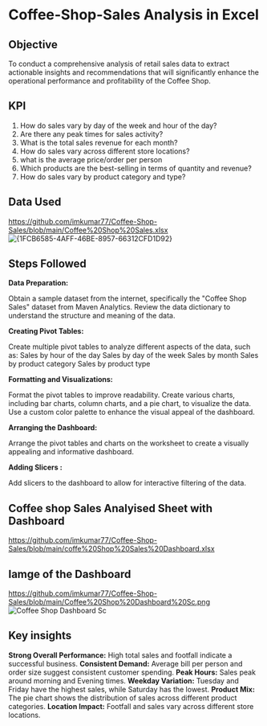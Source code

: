 # Coffee-Shop-Sales Analysis in Excel
## Objective
To conduct a comprehensive analysis of retail sales data to extract actionable insights and recommendations that will significantly enhance the operational performance and profitability of the Coffee Shop.

## KPI
1. How do sales vary by day of the week and hour of the day?
2. Are there any peak times for sales activity?
3. What is the total sales revenue for each month?
4. How do sales vary across different store locations?
5. what is the average price/order per person
6. Which products are the best-selling in terms of quantity and revenue?
7. How do sales vary by product category and type?

## Data Used
https://github.com/imkumar77/Coffee-Shop-Sales/blob/main/Coffee%20Shop%20Sales.xlsx
![{1FCB6585-4AFF-46BE-8957-66312CFD1D92}](https://github.com/user-attachments/assets/cad77634-1254-4075-8dc5-e36910d16f47)

## Steps Followed
**Data Preparation:** 

Obtain a sample dataset from the internet, specifically the "Coffee Shop Sales" dataset from Maven Analytics.
Review the data dictionary to understand the structure and meaning of the data.

**Creating Pivot Tables:**

Create multiple pivot tables to analyze different aspects of the data, such as:
Sales by hour of the day
Sales by day of the week
Sales by month
Sales by product category
Sales by product type

**Formatting and Visualizations:**

Format the pivot tables to improve readability.
Create various charts, including bar charts, column charts, and a pie chart, to visualize the data.
Use a custom color palette to enhance the visual appeal of the dashboard.

**Arranging the Dashboard:**

Arrange the pivot tables and charts on the worksheet to create a visually appealing and informative dashboard.

**Adding Slicers :**

Add slicers to the dashboard to allow for interactive filtering of the data.

## Coffee shop Sales Analyised Sheet with Dashboard
https://github.com/imkumar77/Coffee-Shop-Sales/blob/main/coffe%20Shop%20Sales%20Dashboard.xlsx

## Iamge of the Dashboard

https://github.com/imkumar77/Coffee-Shop-Sales/blob/main/Coffee%20Shop%20Dashboard%20Sc.png
![Coffee Shop Dashboard Sc](https://github.com/user-attachments/assets/2d9e30a9-8150-432d-a309-8531ad407f7d)

## Key insights

**Strong Overall Performance:** High total sales and footfall indicate a successful business.
**Consistent Demand:** Average bill per person and order size suggest consistent customer spending.
**Peak Hours:** Sales peak around morning and Evening times.
**Weekday Variation:** Tuesday and Friday have the highest sales, while Saturday has the lowest.
**Product Mix:** The pie chart shows the distribution of sales across different product categories.
**Location Impact:** Footfall and sales vary across different store locations.



